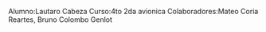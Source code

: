 Alumno:Lautaro Cabeza
Curso:4to 2da avionica
Colaboradores:Mateo Coria Reartes, Bruno Colombo Genlot

